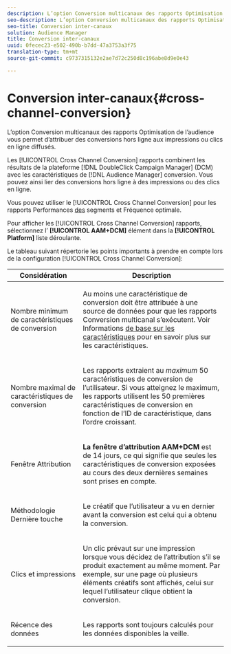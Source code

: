 ```yaml
---
description: L’option Conversion multicanaux des rapports Optimisation de l’audience vous permet d’attribuer des conversions hors ligne aux impressions ou clics en ligne diffusés.
seo-description: L’option Conversion multicanaux des rapports Optimisation de l’audience vous permet d’attribuer des conversions hors ligne aux impressions ou clics en ligne diffusés.
seo-title: Conversion inter-canaux
solution: Audience Manager
title: Conversion inter-canaux
uuid: 0fecec23-e502-490b-b7dd-47a3753a3f75
translation-type: tm+mt
source-git-commit: c9737315132e2ae7d72c250d8c196abe8d9e0e43

---
```



# Conversion inter-canaux{#cross-channel-conversion}

L’option Conversion multicanaux des rapports Optimisation de l’audience vous permet d’attribuer des conversions hors ligne aux impressions ou clics en ligne diffusés.

Les [!UICONTROL Cross Channel Conversion] rapports combinent les résultats de la plateforme [!DNL DoubleClick Campaign Manager] (DCM) avec les caractéristiques de [!DNL Audience Manager] conversion. Vous pouvez ainsi lier des conversions hors ligne à des impressions ou des clics en ligne.

Vous pouvez utiliser le [!UICONTROL Cross Channel Conversion] pour les rapports Performances [des](../../../reporting/audience-optimization-reports/aor-advertisers/segment-performance.md) segments et Fréquence [](../../../reporting/audience-optimization-reports/aor-advertisers/optimal-frequency.md) optimale.

Pour afficher les [!UICONTROL Cross Channel Conversion] rapports, sélectionnez l’ **[!UICONTROL AAM+DCM]** élément dans la **[!UICONTROL Platform]** liste déroulante.

Le tableau suivant répertorie les points importants à prendre en compte lors de la configuration [!UICONTROL Cross Channel Conversion]:

<table id="table_62590B4AB7624B619EC9AA8FF89722C9"> 
 <thead> 
  <tr> 
   <th class="entry"> Considération </th> 
   <th class="entry"> Description </th> 
  </tr> 
 </thead>
 <tbody> 
  <tr> 
   <td colname="col01"> <p>Nombre minimum de caractéristiques de conversion </p> </td> 
   <td colname="col1"> <p>Au moins une caractéristique de conversion doit être attribuée à une source de données pour que les rapports Conversion <span class="wintitle"></span> multicanal s’exécutent. Voir Informations <a href="../../../features/traits/create-onboarded-rule-based-traits.md"> de base sur les caractéristiques</a> pour en savoir plus sur les caractéristiques. </p> </td> 
  </tr> 
  <tr> 
   <td colname="col01"> <p>Nombre maximal de caractéristiques de conversion </p> </td> 
   <td colname="col1"> <p>Les rapports extraient au <i>maximum</i> 50 caractéristiques de conversion de l’utilisateur. Si vous atteignez le maximum, les rapports utilisent les 50 premières caractéristiques de conversion en fonction de l’ID de caractéristique, dans l’ordre croissant. </p> </td> 
  </tr> 
  <tr> 
   <td> <p>Fenêtre Attribution </p> </td> 
   <td> <p> <b><span class="uicontrol"> La fenêtre d’attribution AAM+DCM</span></b> est de 14 jours, ce qui signifie que seules les caractéristiques de conversion exposées au cours des deux dernières semaines sont prises en compte. </p> </td> 
  </tr> 
  <tr> 
   <td> <p>Méthodologie Dernière touche </p> </td> 
   <td> <p>Le créatif que l’utilisateur a vu en dernier avant la conversion est celui qui a obtenu la conversion. </p> </td> 
  </tr> 
  <tr> 
   <td> <p>Clics et impressions </p> </td> 
   <td> <p>Un clic prévaut sur une impression lorsque vous décidez de l’attribution s’il se produit exactement au même moment. Par exemple, sur une page où plusieurs éléments créatifs sont affichés, celui sur lequel l’utilisateur clique obtient la conversion. </p> </td> 
  </tr> 
  <tr> 
   <td> <p>Récence des données </p> </td> 
   <td> <p>Les rapports sont toujours calculés pour les données disponibles la veille. </p> </td> 
  </tr> 
 </tbody> 
</table>

